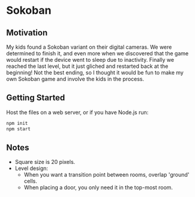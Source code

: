 # Sokoban

## Motivation

My kids found a Sokoban variant on their digital cameras. We were determined to finish it, and even more when we discovered that the game would restart if the device went to sleep due to inactivity. Finally we reached the last level, but it just gliched and restarted back at the beginning! Not the best ending, so I thought it would be fun to make my own Sokoban game and involve the kids in the process.

## Getting Started

Host the files on a web server, or if you have Node.js run:

```sh
npm init
npm start
```

## Notes

- Square size is 20 pixels.
- Level design:
  - When you want a transition point between rooms, overlap 'ground' cells.
  - When placing a door, you only need it in the top-most room.
